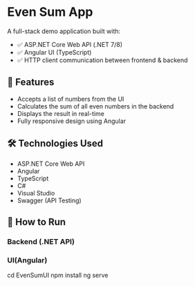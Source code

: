 # Even Sum App

A full-stack demo application built with:

- ✅ ASP.NET Core Web API (.NET 7/8)
- ✅ Angular UI (TypeScript)
- ✅ HTTP client communication between frontend & backend

## 🔧 Features

- Accepts a list of numbers from the UI
- Calculates the sum of all even numbers in the backend
- Displays the result in real-time
- Fully responsive design using Angular

## 🛠️ Technologies Used

- ASP.NET Core Web API
- Angular
- TypeScript
- C#
- Visual Studio
- Swagger (API Testing)

## 🚀 How to Run

### Backend (.NET API)
### UI(Angular)
cd EvenSumUI
npm install
ng serve

